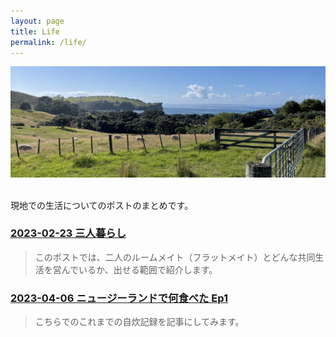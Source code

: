 ```yaml
---
layout: page
title: Life
permalink: /life/
---
```


<div style="text-align: center">
    <img src="../image/shakespear_beach.jpg"><br>
</div><br>

現地での生活についてのポストのまとめです。

<h3>
<a href="https://sonoinnz.com/2024/02/23/%E4%B8%89%E4%BA%BA%E6%9A%AE%E3%82%89%E3%81%97.html" target="_blank">
2023-02-23 三人暮らし
</a>
</h3>

> このポストでは、二人のルームメイト（フラットメイト）とどんな共同生活を営んでいるか、出せる範囲で紹介します。



<h3>
<a href="https://sonoinnz.com/2024/04/06/%E3%83%8B%E3%83%A5%E3%83%BC%E3%82%B8%E3%83%BC%E3%83%A9%E3%83%B3%E3%83%89%E3%81%A7%E4%BD%95%E9%A3%9F%E3%81%B9%E3%81%9F-ep1.html" target="_blank">
2023-04-06 ニュージーランドで何食べた Ep1
</a>
</h3>


> こちらでのこれまでの自炊記録を記事にしてみます。

